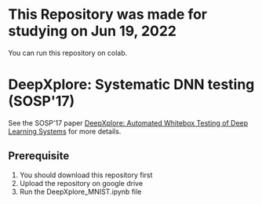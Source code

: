 # This Repository was made for studying on Jun 19, 2022

You can run this repository on colab.

# DeepXplore: Systematic DNN testing  (SOSP'17)
See the SOSP'17 paper [DeepXplore: Automated Whitebox Testing of Deep Learning Systems](http://www.cs.columbia.edu/~suman/docs/deepxplore.pdf) for more details.

## Prerequisite

1. You should download this repository first
2. Upload the repository on google drive
3. Run the DeepXplore_MNIST.ipynb file


